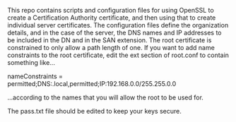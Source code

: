 This repo contains scripts and configuration files for using OpenSSL to create a Certification Authority certificate, and then using that to create individual server certificates. The configuration files define the organization details, and in the case of the server, the DNS names and IP addresses to be included in the DN and in the SAN extension. The root certificate is constrained to only allow a path length of one. If you want to add name constraints to the root certificate, edit the ext section of root.conf to contain something like...

nameConstraints = permitted;DNS:.local,permitted;IP:192.168.0.0/255.255.0.0

...according to the names that you will allow the root to be used for.

The pass.txt file should be edited to keep your keys secure.
